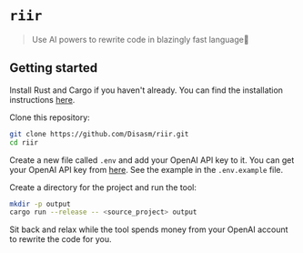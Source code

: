 # `riir`

> Use AI powers to rewrite code in blazingly fast language🦀

## Getting started

Install Rust and Cargo if you haven't already. You can find the installation
instructions [here](https://www.rust-lang.org/tools/install).

Clone this repository:

```bash
git clone https://github.com/Disasm/riir.git
cd riir
```

Create a new file called `.env` and add your OpenAI API key to it.
You can get your OpenAI API key from [here](https://platform.openai.com/signup).
See the example in the `.env.example` file.

Create a directory for the project and run the tool:

```bash
mkdir -p output
cargo run --release -- <source_project> output
```

Sit back and relax while the tool spends money from your OpenAI account to rewrite the code for you.
